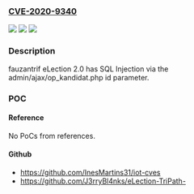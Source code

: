 ### [CVE-2020-9340](https://cve.mitre.org/cgi-bin/cvename.cgi?name=CVE-2020-9340)
![](https://img.shields.io/static/v1?label=Product&message=n%2Fa&color=blue)
![](https://img.shields.io/static/v1?label=Version&message=n%2Fa&color=blue)
![](https://img.shields.io/static/v1?label=Vulnerability&message=n%2Fa&color=brighgreen)

### Description

fauzantrif eLection 2.0 has SQL Injection via the admin/ajax/op_kandidat.php id parameter.

### POC

#### Reference
No PoCs from references.

#### Github
- https://github.com/InesMartins31/iot-cves
- https://github.com/J3rryBl4nks/eLection-TriPath-

